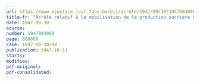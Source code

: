 ```yaml
---
url: https://www.ejustice.just.fgov.be/eli/arrete/1947/09/30/1947093008/justel
title-fr: "Arrêté relatif à la mobilisation de la production sucrière de 1947"
date: 1947-09-30
source:
number: 1947093008
page: 888888
case: 1947-09-30/08
publication: 1947-10-11
starts:
modifies:
pdf-original:
pdf-consolidated:
---
```


